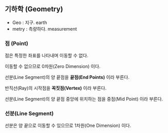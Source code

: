 ## 기하학 (Geometry)

* Geo : 지구. earth
* metry : 측량하다. measurement

### 점 (Point)

점은 특정한 좌표를 나타내며 이동할 수 없다.

이동할 수 없으므로 0차원(Zero Dimension) 이다.

선분(Line Segment)의 양 끝점을 **끝점(End Points)** 이라 부른다.

반직선(Ray)의 시작점을 **꼭짓점(Vertex)** 이라 부른다.

선분(Line Segment)의 양 끝점 중앙에 위치하는 점을 중점(Mid Point) 이라 부른다.

### 선분(Line Segment)

선분은 양 끝으로 이동할 수 있으므로 1차원(One Dimension) 이다.
